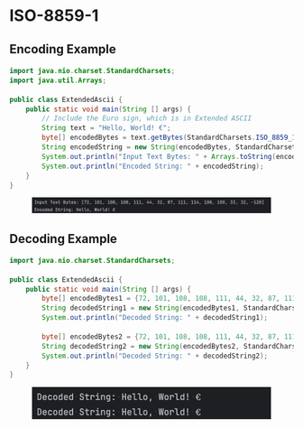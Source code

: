# ISO-8859-1

## **Encoding Example**

```java
import java.nio.charset.StandardCharsets;
import java.util.Arrays;

public class ExtendedAscii {
    public static void main(String [] args) {
        // Include the Euro sign, which is in Extended ASCII
        String text = "Hello, World! €";
        byte[] encodedBytes = text.getBytes(StandardCharsets.ISO_8859_1);
        String encodedString = new String(encodedBytes, StandardCharsets.ISO_8859_1);
        System.out.println("Input Text Bytes: " + Arrays.toString(encodedBytes));
        System.out.println("Encoded String: " + encodedString);
    }
}
```

<figure><img src="../../../../../../../.gitbook/assets/image (1) (1) (1) (1) (1) (1) (1) (1) (1) (1) (1) (1) (1) (1).png" alt="" width="563"><figcaption></figcaption></figure>

## **Decoding Example**

```java
import java.nio.charset.StandardCharsets;

public class ExtendedAscii {
    public static void main(String [] args) {
        byte[] encodedBytes1 = {72, 101, 108, 108, 111, 44, 32, 87, 111, 114, 108, 100, 33, 32, (byte) 0x80}; // Hello, World! €
        String decodedString1 = new String(encodedBytes1, StandardCharsets.ISO_8859_1);
        System.out.println("Decoded String: " + decodedString1);

        byte[] encodedBytes2 = {72, 101, 108, 108, 111, 44, 32, 87, 111, 114, 108, 100, 33, 32, -128}; // Hello, World! €
        String decodedString2 = new String(encodedBytes2, StandardCharsets.ISO_8859_1);
        System.out.println("Decoded String: " + decodedString2);
    }
}
```

<figure><img src="../../../../../../../.gitbook/assets/image (2) (1) (1) (1) (1) (1) (1) (1).png" alt="" width="528"><figcaption></figcaption></figure>



